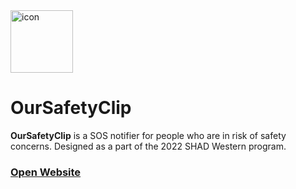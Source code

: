 <img width="100" alt="icon" src="https://user-images.githubusercontent.com/35755386/178784373-8749903c-b860-43fd-96ac-e7061eab7fa8.png">

# OurSafetyClip
**OurSafetyClip** is a SOS notifier for people who are in risk of safety concerns. Designed as a part of the 2022 SHAD Western program.

### [Open Website](https://oursafetyclip.netlify.app)
